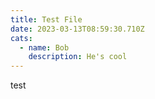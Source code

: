 ```yaml
---
title: Test File
date: 2023-03-13T08:59:30.710Z
cats:
  - name: Bob
    description: He's cool
---
```

test